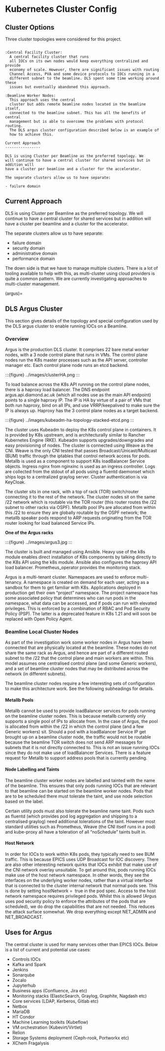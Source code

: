 # Kubernetes Cluster Config

## Cluster Options

Three cluster topologies were considered for this project.

```{eval-rst}

:Central Facility Cluster:
  A central facility cluster that runs
  all IOCs on its own nodes would keep everything centralized and provide
  economy of scale. However, there are significant issues with routing
  Channel Access, PVA and some device protocols to IOCs running in a
  different subnet to the beamline. DLS spent some time working around these
  issues but eventually abandoned this approach.

:Beamline Worker Nodes:
  This approach uses the central
  cluster but adds remote beamline nodes located in the beamline itself,
  connected to the beamline subnet. This has all the benefits of central
  management but is able to overcome the problems with protocol routing.
  The DLS argus cluster configuration described below is an example of
  how to achieve this.

Current Approach
----------------

DLS is using Cluster per Beamline as the preferred topology. We
will continue to have a central cluster for shared services but in addition will
have a cluster per beamline and a cluster for the accelerator.

The separate clusters allow us to have separate:

- failure domain
```

## Current Approach

DLS is using Cluster per Beamline as the preferred topology. We
will continue to have a central cluster for shared services but in addition will
have a cluster per beamline and a cluster for the accelerator.

The separate clusters allow us to have separate:

- failure domain
- security domain
- administrative domain
- performance domain

The down side is that we have to manage multiple clusters. There is a lot of
tooling available to help with this, as multi-cluster using cloud providers is
quite a common pattern. We are currently investigating approaches to multi-cluster
management.

(argus)=

## DLS Argus Cluster

This section gives details of the topology and special
configuration used by the DLS argus cluster to enable running
IOCs on a Beamline.

### Overview

Argus is the production DLS cluster. It comprises 22 bare metal worker nodes, with a 3 node control plane that runs in VMs. The control plane nodes run the K8s master processes such as the API server, controller manager etc. Each control plane node runs an etcd backend.

:::{figure} ../images/clusterHA.png
:::

To load balance across the K8s API running on the control plane nodes, there is a haproxy load balancer. The DNS endpoint argus.api.diamond.ac.uk (which all nodes use as the main API endpoint) points to a single haproxy IP. The IP is HA by virtue of a pair of VMs that both run haproxy, bind on all IPs, and use VRRP/keepalived to make sure the IP is always up. Haproxy has the 3 control plane nodes as a target backend.

:::{figure} ../images/kubeadm-ha-topology-stacked-etcd.png
:::

The cluster uses Kubeadm to deploy the K8s control plane in containers. It is provided by K8s upstream, and is architecturally similar to Rancher Kubernetes Engine (RKE). Kubeadm supports upgrades/downgrades and easy provisioning of nodes. The cluster is connected using Weave as the CNI. Weave is the only CNI tested that passes Broadcast/Unicast/Multicast (BUM) traffic through the iptables that control network access for pods. Metallb is used as a component to support K8s loadBalancer Service objects. Ingress nginx from nginxinc is used as an ingress controller. Logs are collected from the stdout of all pods using a fluentd daemonset which ships logs to a centralized graylog server. Cluster authentication is via KeyCloak.

The cluster sits in one rack, with a top of rack (TOR) switch/router connecting it to the rest of the network. The cluster nodes sit on the same /22 network which is routable via the TOR router (this router routes the /22 subnet to other racks via OSPF). Metallb pool IPs are allocated from within this /22 to ensure they are globally routable by the OSPF network; the metallb speaker pods respond to ARP requests originating from the TOR router looking for load balanced Service IPs.

**One of the Argus racks**

:::{figure} ../images/argus3.jpg
:::

The cluster is built and managed using Ansible. Heavy use of the k8s module enables direct installation of K8s components by talking directly to the K8s API using the k8s module. Ansible also configures the haproxy API load balancer. Prometheus_operator provides the monitoring stack.

Argus is a multi-tenant cluster. Namespaces are used to enforce multi-tenancy. A namespace is created on demand for each user, acting as a sandbox for them to get familiar with K8s. Applications deployed in production get their own “project” namespace. The project namespace has some associated policy that determines who can run pods in the namespace, what data can be accessed, and if pods can run with elevated privileges. This is enforced by a combination of RBAC and Pod Security Policy (PSP). The latter is a deprecated feature in K8s 1.21 and will soon be replaced with Open Policy Agent.

### Beamline Local Cluster Nodes

As part of the investigation work some worker nodes in Argus have been connected that are physically located at the beamline. These nodes do not share the same rack as Argus, and hence are part of a different routed subnet to the /22 that the control plane and main workers are within. This model assumes one centralised control plane (and some Generic workers), and a set of beamline cluster nodes that may be distributed across the network (in different subnets).

The beamline cluster nodes require a few interesting sets of configuration to make this architecture work. See the following subheadings for details.

#### Metallb Pools

Metallb cannot be used to provide loadBalancer services for pods running on the beamline cluster nodes. This is because metallb currently only supports a single pool of IPs to allocate from. In the case of Argus, the pool is allocated from within the /22 in which the control plane (and a few Generic workers) sit. Should a pod with a loadBalancer Service IP get brought up on a beamline cluster node, the traffic would not be routable because the beamline TOR switch does not send ARP messages for subnets that it is not directly connected to. This is not an issue running IOCs since they do not make use of loadBalancer Services. There is a feature request for Metallb to support address pools that is currently pending.

#### Node Labelling and Taints

The beamline cluster worker nodes are labelled and tainted with the name of the beamline. This ensures that only pods running IOCs that are relevant to that beamline can be started on the beamline worker nodes. Pods that are to be scheduled there must tolerate the taint, and use node selection based on the label.

Certain utility pods must also tolerate the beamline name taint. Pods such as fluentd (which provides pod log aggregation and shipping to a centralised graylog) need additional tolerations of the taint. However most standard utilities such as Prometheus, Weave (the CNI itself runs in a pod) and kube-proxy all have a toleration of all “noSchedule” taints built in.

#### Host Network

In order for IOCs to work within K8s pods, they typically need to see BUM traffic. This is because EPICS uses UDP Broadcast for IOC discovery. There are also other interesting network quirks that IOCs exhibit that make use of the CNI network overlay unsuitable. To get around this, pods running IOCs make use of the host network namespace. In other words, they see the interfaces on the underlying worker nodes, rather than a virtual interface that is connected to the cluster internal network that normal pods see. This is done by setting hostNetwork =  true in the pod spec. Access to the host network namespace requires privileged pods. Whilst this is allowed (Argus uses pod security policy to enforce the attributes of the pods that are scheduled), we do drop the capabilities that are not needed. This reduces the attack surface somewhat. We drop everything except NET_ADMIN and NET_BROADCAST.

## Uses for Argus

The central cluster is used for many services other than EPICS IOCs. Below is
a list of current and potential use cases:

- Controls IOCs
- Kafka and Spark
- Jenkins
- Sonarqube
- Zocalo
- Jupyterhub
- Business apps (Confluence, Jira etc)
- Monitoring stacks (ElasticSearch, Graylog, Graphite, Nagdash etc)
- Core services (LDAP, Kerberos, Gitlab etc)
- Netbox
- MariaDB
- HT Condor
- Machine Learning toolkits (Kubeflow)
- VM orchestration (Kubevirt/Virtlet)
- Relion
- Storage Systems deployment (Ceph-rook, Portworkx etc)
- XChem Fragalysis
